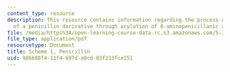 ```yaml
---
content_type: resource
description: This resource contains information regarding the process of synthesis
  of a penicillin derivative through acylation of 6-aminopenicillanic acid.
file: /media/https%3A/open-learning-course-data-rc.s3.amazonaws.com/5-301-chemistry-laboratory-techniques-january-iap-2012/986b88f411f4697da0cd03f233fce151_MIT5_301IAP12_penicillin.pdf
file_type: application/pdf
resourcetype: Document
title: Scheme 1, Penicillin
uid: 986b88f4-11f4-697d-a0cd-03f233fce151
---
```


